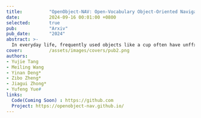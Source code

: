 ```yaml
---
title:          "OpenObject-NAV: Open-Vocabulary Object-Oriented Navigation Based on Dynamic Carrier-Relationship Scene Graph"
date:           2024-09-16 00:01:00 +0800
selected:       true
pub:            "Arxiv"
pub_date:       "2024"
abstract: >-
  In everyday life, frequently used objects like a cup often have unffxed positions and multiple instances within the same category, and their carriers frequently change as well. As a result, it becomes challenging for a robot to efffciently navigate to speciffc instances. To tackle this challenge, the robot must capture and update scene changes and plans continuously. However, current object navigation approaches focus mainly on semantic-level tasks and lack dynamic scene memory updates. This paper captures the relationships between frequently used objects and their static carriers. It constructs an open-vocabulary Carrier-Relationship Scene Graph (CRSG) and updates the carrying status during robot navigation to reffect dynamic changes in frequently used objects. Based on the CRSG, we further propose an instance navigation method that models the navigation process as a Markov Decision Process. At each step, decisions are informed by LLM commonsense knowledge and VLM feature similarity. We designed a series of long-sequence navigation tasks for frequently used everyday items in the Habitat simulator. The results demonstrate that by updating the CRSG, the robot can efffciently locate moved targets. Additionally, we deployed our algorithm on an actual robot and validated its practical effectiveness.
cover:          /assets/images/covers/pub2.png
authors:
- Yujie Tang
- Meiling Wang
- Yinan Deng* 
- Zibo Zheng*
- Jiagui Zhong*
- Yufeng Yue#
links:
  Code(Coming Soon) : https://github.com
  Project: https://openobject-nav.github.io/
---
```

